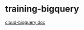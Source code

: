 # training-bigquery

[cloud-bigquery doc](http://googleapis.github.io/google-cloud-php/#/docs/cloud-bigquery/v1.20.1/bigquery/readme)
